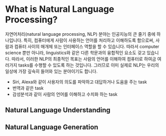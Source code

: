 # What is Natural Language Processing?

자연어처리(natural language processing, NLP) 분야는 인공지능의 큰 줄기 중에 하나입니다. 특히, 컴퓨터에게 사람이 사용하는 언어를 처리하고 이해하도록 함으로써, 사람과 컴퓨터 사이의 매개체 또는 인터페이스 역할을 할 수 있습니다. 따라서 computer science 뿐만 아니라, linguistics와 같은 다른 학문과의 융합적인 요소도 갖고 있습니다. 따라서, 이러한 NLP의 최종적인 목표는 사람의 언어를 이해하여 컴퓨터로 하여금 여러가지 tasks를 수행할 수 있도록 하는 것입니다. 그러므로 이미 실제로 NLP는 우리의 일상에 가장 깊숙히 들어와 있는 분야이기도 합니다.

- Siri, Alexa와 같이 사용자의 의도를 파악하고 대답하거나 도움을 주는 task
- 번역과 같은 task
- 감성분석과 같이 사람의 언어를 이해하고 수치화 하는 task

## Natural Language Understanding

## Natural Language Generation